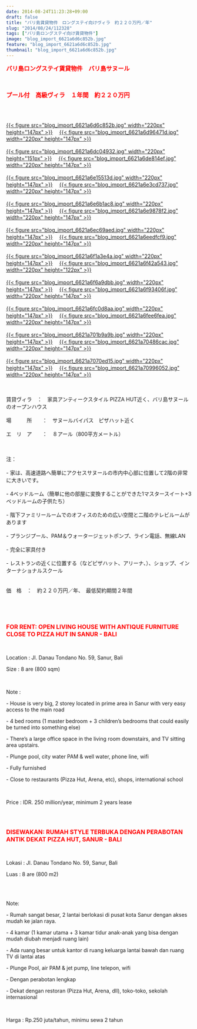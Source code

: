 ```yaml
---
date: 2014-08-24T11:23:28+09:00
draft: false
title: "バリ島賃貸物件　ロングステイ向けヴィラ　約２２０万円／年"
slug: "2014/08/24/112328"
tags: ["バリ島ロングステイ向け賃貸物件"]
image: "blog_import_6621a6d6c852b.jpg"
feature: "blog_import_6621a6d6c852b.jpg"
thumbnail: "blog_import_6621a6d6c852b.jpg"
---
```

<p><font color="#ff0000" size="3"><strong>バリ島ロングステイ賃貸物件　バリ島サヌール</strong></font></p><p><font color="#ff0000" size="3"><strong><br/></strong></font></p><p><font color="#ff0000" size="3"><strong>プール付　高級ヴィラ　１年間　約２２０万円　</strong></font></p><br/><p><br/><a href="blog_import_6621a6d807995.jpg">{{< figure src="blog_import_6621a6d6c852b.jpg" width="220px" height="147px" >}}</a> 　<a href="blog_import_6621a6dab1f73.jpg">{{< figure src="blog_import_6621a6d96471d.jpg" width="220px" height="147px" >}}</a> <br/><br/><a href="blog_import_6621a6dd36940.jpg">{{< figure src="blog_import_6621a6dc04932.jpg" width="220px" height="151px" >}}</a> 　<a href="blog_import_6621a6dfb2f71.jpg">{{< figure src="blog_import_6621a6de814ef.jpg" width="220px" height="147px" >}}</a> <br/><br/><a href="blog_import_6621a6e2864c7.jpg">{{< figure src="blog_import_6621a6e15513d.jpg" width="220px" height="147px" >}}</a> 　<a href="blog_import_6621a6e50ab18.jpg">{{< figure src="blog_import_6621a6e3cd737.jpg" width="220px" height="147px" >}}</a> <br/><br/><a href="blog_import_6621a6e7ea61e.jpg">{{< figure src="blog_import_6621a6e6b1ac8.jpg" width="220px" height="147px" >}}</a> 　<a href="blog_import_6621a6eac1186.jpg">{{< figure src="blog_import_6621a6e9878f2.jpg" width="220px" height="147px" >}}</a> <br/><br/><a href="blog_import_6621a6eda2a3f.jpg">{{< figure src="blog_import_6621a6ec69aed.jpg" width="220px" height="147px" >}}</a> 　<a href="blog_import_6621a6f01e3a5.jpg">{{< figure src="blog_import_6621a6eedfcf9.jpg" width="220px" height="147px" >}}</a> <br/><br/><a href="blog_import_6621a6f2dcb19.jpg">{{< figure src="blog_import_6621a6f1a3e4a.jpg" width="220px" height="147px" >}}</a> 　<a href="blog_import_6621a6f55f66a.jpg">{{< figure src="blog_import_6621a6f42a543.jpg" width="220px" height="122px" >}}</a> <br/><br/><a href="blog_import_6621a6f7db7f5.jpg">{{< figure src="blog_import_6621a6f6a9dbb.jpg" width="220px" height="147px" >}}</a> 　<a href="blog_import_6621a6fa65a8b.jpg">{{< figure src="blog_import_6621a6f93406f.jpg" width="220px" height="147px" >}}</a> <br/><br/><a href="blog_import_6621a6fd6115c.jpg">{{< figure src="blog_import_6621a6fc0d8aa.jpg" width="220px" height="147px" >}}</a> 　<a href="blog_import_6621a70028a84.jpg">{{< figure src="blog_import_6621a6fee6fea.jpg" width="220px" height="147px" >}}</a> <br/><br/><a href="blog_import_6621a702ee9b4.jpg">{{< figure src="blog_import_6621a701b9a9b.jpg" width="220px" height="147px" >}}</a> 　<a href="blog_import_6621a705bdc46.jpg">{{< figure src="blog_import_6621a70486cac.jpg" width="220px" height="147px" >}}</a> <br/><br/><a href="blog_import_6621a70844e7f.jpg">{{< figure src="blog_import_6621a7070ed15.jpg" width="220px" height="147px" >}}</a> 　<a href="blog_import_6621a70ae4988.jpg">{{< figure src="blog_import_6621a70996052.jpg" width="220px" height="147px" >}}</a> <br/><br/><span><br/></span></p><p><span>賃貸ヴィラ　</span><span>：　</span><span>家具アンティークスタイル</span> <span class="hps">PIZZA</span> <span class="hps">HUT近く</span><span>、バリ島</span><span>サヌール</span><span>のオープン</span><span>ハウス</span> <br/><br/><span>場　　　所　　：　サヌールバイパス　ピザハット近く</span> <br/><br/><span>エ　リ　ア　　：　８アール</span><span>（</span><span>800平方メートル</span><span>）</span> </p><p><br/><br/><span>注：</span> <br/><br/><span>- </span><span>家は</span><span>、</span><span>高速道路</span><span>へ簡単にアクセス</span><span>サヌールの</span><span>市内中心部に</span><span>位置して</span><span>2</span><span>階</span><span>の非常に</span><span>大きいです</span><span>。</span> <br/><br/><span>- 4ベッドルーム</span><span>（</span><span>簡単に他</span><span>の部屋</span><span>に変換することが</span><span>できた</span><span>1</span><span>マスタースイート</span><span>+</span><span>3ベッドルーム</span><span>の子供たち</span><span>）</span> <br/><br/><span>- </span><span>階下</span><span>ファミリールーム</span><span>での</span><span>オフィスのための</span><span>広い空間</span><span>と</span><span>二階の</span><span>テレビルーム</span><span>があります</span> <br/><br/><span>- </span><span>プランジプール</span><span>、</span><span>PAM</span><span>＆</span><span>ウォータージェット</span><span>ポンプ</span><span>、</span><span>ライン電話、</span><span>無線LAN</span> <br/><br/><span>- </span><span>完全に家具</span><span>付き</span> <br/><br/><span>- </span><span>レストラン</span><span>の近くに位置する</span><span>（</span><span>など</span><span>ピザハット</span><span>、</span><span>アリーナ</span><span>、</span><span>）</span><span>、</span><span>ショップ、</span><span>インターナショナルスクール</span> <br/><br/><br/><span>価　格　：　約２２０万円／</span><span>年</span><span>、　最低契約期間２</span><span>年間</span></p><br/><br/><br/><p><font color="#ff0000" size="3"><strong>FOR RENT: OPEN LIVING HOUSE WITH ANTIQUE FURNITURE CLOSE TO PIZZA HUT IN SANUR - BALI</strong></font></p><br/><p>Location : Jl. Danau Tondano No. 59, Sanur, Bali</p><p>Size : 8 are (800 sqm)</p><br/><p>Note : </p><p>- House is very big, 2 storey located in prime area in Sanur with very easy access to the main road</p><p>- 4 bed rooms (1 master bedroom + 3 children’s bedrooms that could easily be turned into something else)</p><p>- There’s a large office space in the living room downstairs, and TV sitting area upstairs.</p><p>- Plunge pool, city water PAM &amp; well water, phone line, wifi</p><p>- Fully furnished</p><p>- Close to restaurants (Pizza Hut, Arena, etc), shops, international school</p><br/><p>Price : IDR. 250 million/year, minimum 2 years lease</p><br/><br/><p><font color="#ff0000" size="3"><strong>DISEWAKAN: RUMAH STYLE TERBUKA DENGAN PERABOTAN ANTIK DEKAT PIZZA HUT, SANUR - BALI</strong></font></p><br/><p>Lokasi : Jl. Danau Tondano No. 59, Sanur, Bali</p><p>Luas : 8 are (800 m2)</p><br/><br/><p>Note:</p><p>- Rumah sangat besar, 2 lantai berlokasi di pusat kota Sanur dengan akses mudah ke jalan raya.</p><p>- 4 kamar (1 kamar utama + 3 kamar tidur anak-anak yang bisa dengan mudah diubah menjadi ruang lain)</p><p>- Ada ruang besar untuk kantor di ruang keluarga lantai bawah dan ruang TV di lantai atas</p><p>- Plunge Pool, air PAM &amp; jet pump, line telepon, wifi</p><p>- Dengan perabotan lengkap</p><p>- Dekat dengan restoran (Pizza Hut, Arena, dll), toko-toko, sekolah internasional</p><br/><p>Harga : Rp.250 juta/tahun, minimu sewa 2 tahun <br/></p>

